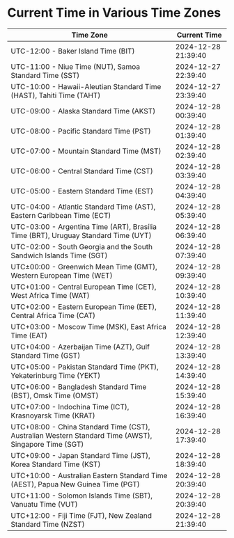 # Current Time in Various Time Zones

| Time Zone | Current Time |
|-----------|--------------|
| UTC-12:00 - Baker Island Time (BIT) | 2024-12-28 21:39:40 |
| UTC-11:00 - Niue Time (NUT), Samoa Standard Time (SST) | 2024-12-27 22:39:40 |
| UTC-10:00 - Hawaii-Aleutian Standard Time (HAST), Tahiti Time (TAHT) | 2024-12-27 23:39:40 |
| UTC-09:00 - Alaska Standard Time (AKST) | 2024-12-28 00:39:40 |
| UTC-08:00 - Pacific Standard Time (PST) | 2024-12-28 01:39:40 |
| UTC-07:00 - Mountain Standard Time (MST) | 2024-12-28 02:39:40 |
| UTC-06:00 - Central Standard Time (CST) | 2024-12-28 03:39:40 |
| UTC-05:00 - Eastern Standard Time (EST) | 2024-12-28 04:39:40 |
| UTC-04:00 - Atlantic Standard Time (AST), Eastern Caribbean Time (ECT) | 2024-12-28 05:39:40 |
| UTC-03:00 - Argentina Time (ART), Brasília Time (BRT), Uruguay Standard Time (UYT) | 2024-12-28 06:39:40 |
| UTC-02:00 - South Georgia and the South Sandwich Islands Time (SGT) | 2024-12-28 07:39:40 |
| UTC±00:00 - Greenwich Mean Time (GMT), Western European Time (WET) | 2024-12-28 09:39:40 |
| UTC+01:00 - Central European Time (CET), West Africa Time (WAT) | 2024-12-28 10:39:40 |
| UTC+02:00 - Eastern European Time (EET), Central Africa Time (CAT) | 2024-12-28 11:39:40 |
| UTC+03:00 - Moscow Time (MSK), East Africa Time (EAT) | 2024-12-28 12:39:40 |
| UTC+04:00 - Azerbaijan Time (AZT), Gulf Standard Time (GST) | 2024-12-28 13:39:40 |
| UTC+05:00 - Pakistan Standard Time (PKT), Yekaterinburg Time (YEKT) | 2024-12-28 14:39:40 |
| UTC+06:00 - Bangladesh Standard Time (BST), Omsk Time (OMST) | 2024-12-28 15:39:40 |
| UTC+07:00 - Indochina Time (ICT), Krasnoyarsk Time (KRAT) | 2024-12-28 16:39:40 |
| UTC+08:00 - China Standard Time (CST), Australian Western Standard Time (AWST), Singapore Time (SGT) | 2024-12-28 17:39:40 |
| UTC+09:00 - Japan Standard Time (JST), Korea Standard Time (KST) | 2024-12-28 18:39:40 |
| UTC+10:00 - Australian Eastern Standard Time (AEST), Papua New Guinea Time (PGT) | 2024-12-28 20:39:40 |
| UTC+11:00 - Solomon Islands Time (SBT), Vanuatu Time (VUT) | 2024-12-28 20:39:40 |
| UTC+12:00 - Fiji Time (FJT), New Zealand Standard Time (NZST) | 2024-12-28 21:39:40 |

